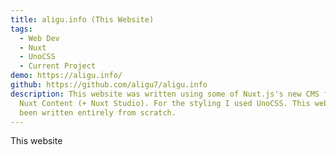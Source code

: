 ```yaml
---
title: aligu.info (This Website)
tags:
  - Web Dev
  - Nuxt
  - UnoCSS
  - Current Project
demo: https://aligu.info/
github: https://github.com/aligu7/aligu.info
description: This website was written using some of Nuxt.js's new CMS feature
  Nuxt Content (+ Nuxt Studio). For the styling I used UnoCSS. This website was
  been written entirely from scratch.
---
```


This website
